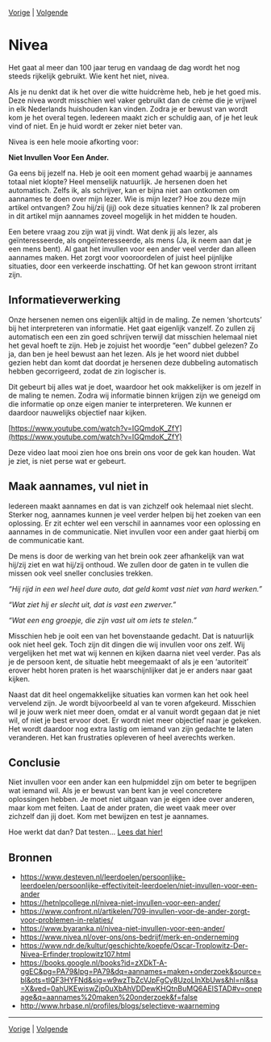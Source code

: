 [Vorige](/Artikelen/Mackathon_artikel.md) | [Volgende](/Artikelen/Testen_in_5_stappen_artikel.md)

# Nivea

Het gaat al meer dan 100 jaar terug en vandaag de dag wordt het nog steeds rijkelijk gebruikt. Wie kent het niet, nivea. 

Als je nu denkt dat ik het over die witte huidcrème heb, heb je het goed mis. Deze nivea wordt misschien wel vaker gebruikt dan de crème die je vrijwel in elk Nederlands huishouden kan vinden. Zodra je er bewust van wordt kom je het overal tegen. Iedereen maakt zich er schuldig aan, of je het leuk vind of niet. En je huid wordt er zeker niet beter van.

Nivea is een hele mooie afkorting voor: 

**Niet Invullen Voor Een Ander.**

Ga eens bij jezelf na. Heb je ooit een moment gehad waarbij je aannames totaal niet klopte? Heel menselijk natuurlijk. Je hersenen doen het automatisch. Zelfs ik, als schrijver, kan er bijna niet aan ontkomen om aannames te doen over mijn lezer. Wie is mijn lezer? Hoe zou deze mijn artikel ontvangen? Zou hij/zij (jij) ook deze situaties kennen? Ik zal proberen in dit artikel mijn aannames zoveel mogelijk in het midden te houden. 

Een betere vraag zou zijn wat jij vindt. Wat denk jij als lezer, als geïnteresseerde, als ongeïnteresseerde, als mens (Ja, ik neem aan dat je een mens bent). Al gaat het invullen voor een ander veel verder dan alleen aannames maken. Het zorgt voor vooroordelen of juist heel pijnlijke situaties, door een verkeerde inschatting. Of het kan gewoon stront irritant zijn. 

## Informatieverwerking

Onze hersenen nemen ons eigenlijk altijd in de maling. Ze nemen ‘shortcuts’ bij het interpreteren van informatie. Het gaat eigenlijk vanzelf. Zo zullen zij automatisch een een zin goed schrijven terwijl dat misschien helemaal niet het geval hoeft te zijn. Heb je zojuist het woordje “een” dubbel gelezen? Zo ja, dan ben je heel bewust aan het lezen. Als je het woord niet dubbel gezien hebt dan komt dat doordat je hersenen deze dubbeling automatisch hebben gecorrigeerd, zodat de zin logischer is. 

Dit gebeurt bij alles wat je doet, waardoor het ook makkelijker is om jezelf in de maling te nemen. Zodra wij informatie binnen krijgen zijn we geneigd om die informatie op onze eigen manier te interpreteren. We kunnen er daardoor nauwelijks objectief naar kijken.

[https://www.youtube.com/watch?v=IGQmdoK_ZfY](https://www.youtube.com/watch?v=IGQmdoK_ZfY)

Deze video laat mooi zien hoe ons brein ons voor de gek kan houden. Wat je ziet, is niet perse wat er gebeurt.

## Maak aannames, vul niet in

Iedereen maakt aannames en dat is van zichzelf ook helemaal niet slecht. Sterker nog, aannames kunnen je veel verder helpen bij het zoeken van een oplossing. Er zit echter wel een verschil in aannames voor een oplossing en aannames in de communicatie. Niet invullen voor een ander gaat hierbij om de communicatie kant. 

De mens is door de werking van het brein ook zeer afhankelijk van wat hij/zij ziet en wat hij/zij onthoud. We zullen door de gaten in te vullen die missen ook veel sneller conclusies trekken. 

*“Hij rijd in een wel heel dure auto, dat geld komt vast niet van hard werken.”*

*“Wat ziet hij er slecht uit, dat is vast een zwerver.”*

*“Wat een eng groepje, die zijn vast uit om iets te stelen.”*

Misschien heb je ooit een van het bovenstaande gedacht. Dat is natuurlijk ook niet heel gek. Toch zijn dit dingen die wij invullen voor ons zelf. Wij vergelijken het met wat wij kennen en kijken daarna niet veel verder. Pas als je de persoon kent, de situatie hebt meegemaakt of als je een ‘autoriteit’ erover hebt horen praten is het waarschijnlijker dat je er anders naar gaat kijken. 

Naast dat dit heel ongemakkelijke situaties kan vormen kan het ook heel vervelend zijn. Je wordt bijvoorbeeld al van te voren afgekeurd. Misschien wil je jouw werk niet meer doen, omdat er al vanuit wordt gegaan dat je niet wil, of niet je best ervoor doet. Er wordt niet meer objectief naar je gekeken. Het wordt daardoor nog extra lastig om iemand van zijn gedachte te laten veranderen. Het kan frustraties opleveren of heel averechts werken. 

## Conclusie

Niet invullen voor een ander kan een hulpmiddel zijn om beter te begrijpen wat iemand wil. Als je er bewust van bent kan je veel concretere oplossingen hebben. Je moet niet uitgaan van je eigen idee over anderen, maar kom met feiten. Laat de ander praten, die weet vaak meer over zichzelf dan jij doet. Kom met bewijzen en test je aannames. 

Hoe werkt dat dan? Dat testen… [Lees dat hier!](/Artikelen/Testen_in_5_stappen_artikel.md)

## Bronnen

* https://www.desteven.nl/leerdoelen/persoonlijke-leerdoelen/persoonlijke-effectiviteit-leerdoelen/niet-invullen-voor-een-ander
* https://hetnlpcollege.nl/nivea-niet-invullen-voor-een-ander/
* https://www.confront.nl/artikelen/709-invullen-voor-de-ander-zorgt-voor-problemen-in-relaties/
* https://www.byaranka.nl/nivea-niet-invullen-voor-een-ander/
* https://www.nivea.nl/over-ons/ons-bedrijf/merk-en-onderneming
* https://www.ndr.de/kultur/geschichte/koepfe/Oscar-Troplowitz-Der-Nivea-Erfinder,troplowitz107.html
* https://books.google.nl/books?id=zXDkT-A-ggEC&pg=PA79&lpg=PA79&dq=aannames+maken+onderzoek&source=bl&ots=tIQF3HYFNd&sig=w9wzTbZcVJpFgCy8UzoLlnXbUws&hl=nl&sa=X&ved=0ahUKEwiswZjp0uXbAhVDDewKHQtnBuMQ6AEISTAD#v=onepage&q=aannames%20maken%20onderzoek&f=false
* http://www.hrbase.nl/profiles/blogs/selectieve-waarneming

---

[Vorige](/Artikelen/Mackathon_artikel.md) | [Volgende](/Artikelen/Testen_in_5_stappen_artikel.md)




